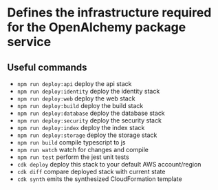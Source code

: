 # Defines the infrastructure required for the OpenAlchemy package service

## Useful commands

- `npm run deploy:api` deploy the api stack
- `npm run deploy:identity` deploy the identity stack
- `npm run deploy:web` deploy the web stack
- `npm run deploy:build` deploy the build stack
- `npm run deploy:database` deploy the database stack
- `npm run deploy:security` deploy the security stack
- `npm run deploy:index` deploy the index stack
- `npm run deploy:storage` deploy the storage stack
- `npm run build` compile typescript to js
- `npm run watch` watch for changes and compile
- `npm run test` perform the jest unit tests
- `cdk deploy` deploy this stack to your default AWS account/region
- `cdk diff` compare deployed stack with current state
- `cdk synth` emits the synthesized CloudFormation template
